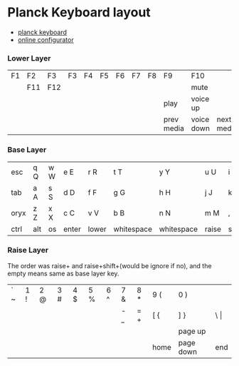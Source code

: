 # Planck Keyboard layout

- [planck keyboard](https://ergodox-ez.com/pages/planck)
- [online configurator](https://configure.ergodox-ez.com/planck-ez/layouts/Xqbmy/latest/0)

### Lower Layer

|     |     |     |     |     |     |     |     |     |            |            |            |
| --- | --- | --- | --- | --- | --- | --- | --- | --- | ---------- | ---------- | ---------- |
| F1  | F2  | F3  | F3  | F4  | F5  | F6  | F7  | F8  | F9         | F10        |            |
|     | F11 | F12 |     |     |     |     |     |     |            | mute       |            |
|     |     |     |     |     |     |     |     |     | play       | voice up   |            |
|     |     |     |     |     |     |     |     |     | prev media | voice down | next media |

### Base Layer

|      |     |     |       |       |            |            |       |       |      |      |           |
| ---- | --- | --- | ----- | ----- | ---------- | ---------- | ----- | ----- | ---- | ---- | --------- |
| esc  | q Q | w W | e E   | r R   | t T        | y Y        | u U   | i I   | o O  | p P  | backspace |
| tab  | a A | s S | d D   | f F   | g G        | h H        | j J   | k K   | l L  | ; :  | ' "       |
| oryx | z Z | x X | c C   | v V   | b B        | n N        | m M   | , <   | . >  | up   | /         |
| ctrl | alt | os  | enter | lower | whitespace | whitespace | raise | shift | left | down | right     |

### Raise Layer

The order was raise+<key> and raise+shift+<key>(would be ignore if no), and the empty means same as base layer key.

|         |     |     |     |      |     |     |      |      |      |           |          |
| ------- | --- | --- | --- | ---- | --- | --- | ---- | ---- | ---- | --------- | -------- |
| &#96; ~ | 1 ! | 2 @ | 3 # | 4 \$ | 5 % | 6 ^ | 7 &  | 8 \* | 9 (  | 0 )       |          |
|         |     |     |     |      |     |     | - \_ | = +  | [ {  | ] }       | \ &#124; |
|         |     |     |     |      |     |     |      |      |      | page up   |          |
|         |     |     |     |      |     |     |      |      | home | page down | end      |
